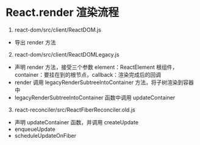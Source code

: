 # React.render 渲染流程

1. react-dom/src/client/ReactDOM.js

- 导出 render 方法

2. react-dom/src/client/ReactDOMLegacy.js

- 声明 render 方法，接受三个参数 element：ReactElement 根组件，container：要挂在到的根节点，callback：渲染完成后的回调
- render 调用 legacyRenderSubtreeIntoContainer 方法，将子树渲染到容器中
- legacyRenderSubtreeIntoContainer 函数中调用 updateContainer

3. react-reconciler/src/ReactFiberReconciler.old.js

- 声明 updateContainer 函数，并调用 createUpdate
- enqueueUpdate
- scheduleUpdateOnFiber
